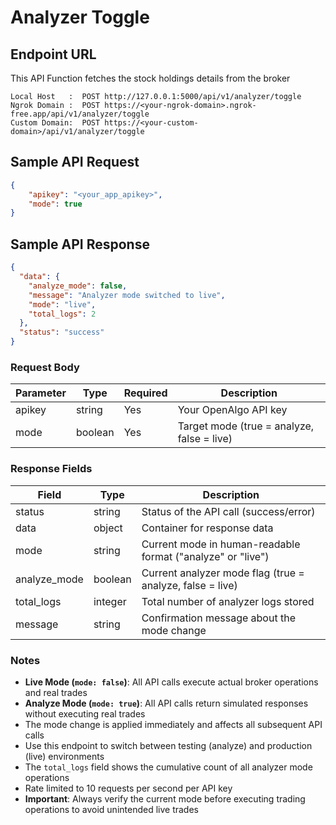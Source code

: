 # Analyzer Toggle

## Endpoint URL

This API Function fetches the stock holdings details from the broker

```http
Local Host   :  POST http://127.0.0.1:5000/api/v1/analyzer/toggle
Ngrok Domain :  POST https://<your-ngrok-domain>.ngrok-free.app/api/v1/analyzer/toggle
Custom Domain:  POST https://<your-custom-domain>/api/v1/analyzer/toggle
```



## Sample API Request

```json
{
    "apikey": "<your_app_apikey>",
    "mode": true
}

```



## Sample API Response

```json
{
  "data": {
    "analyze_mode": false,
    "message": "Analyzer mode switched to live",
    "mode": "live",
    "total_logs": 2
  },
  "status": "success"
}
```



### Request Body

| Parameter | Type    | Required | Description                                |
| --------- | ------- | -------- | ------------------------------------------ |
| apikey    | string  | Yes      | Your OpenAlgo API key                      |
| mode      | boolean | Yes      | Target mode (true = analyze, false = live) |

### Response Fields

| Field         | Type    | Description                                                 |
| ------------- | ------- | ----------------------------------------------------------- |
| status        | string  | Status of the API call (success/error)                      |
| data          | object  | Container for response data                                 |
| mode          | string  | Current mode in human-readable format ("analyze" or "live") |
| analyze\_mode | boolean | Current analyzer mode flag (true = analyze, false = live)   |
| total\_logs   | integer | Total number of analyzer logs stored                        |
| message       | string  | Confirmation message about the mode change                  |

### Notes

* **Live Mode (`mode: false`)**: All API calls execute actual broker operations and real trades
* **Analyze Mode (`mode: true`)**: All API calls return simulated responses without executing real trades
* The mode change is applied immediately and affects all subsequent API calls
* Use this endpoint to switch between testing (analyze) and production (live) environments
* The `total_logs` field shows the cumulative count of all analyzer mode operations
* Rate limited to 10 requests per second per API key
* **Important**: Always verify the current mode before executing trading operations to avoid unintended live trades



